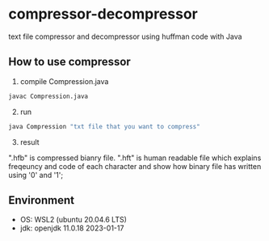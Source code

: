 # compressor-decompressor

text file compressor and decompressor using huffman code with Java

## How to use compressor

1. compile Compression.java

```bash
javac Compression.java
```

2. run

```bash
java Compression "txt file that you want to compress"
```

3. result

".hfb" is compressed bianry file.
".hft" is human readable file which explains freqeuncy and code of each character and show how binary file has written using '0' and '1';

## Environment

- OS: WSL2 (ubuntu 20.04.6 LTS)
- jdk: openjdk 11.0.18 2023-01-17
